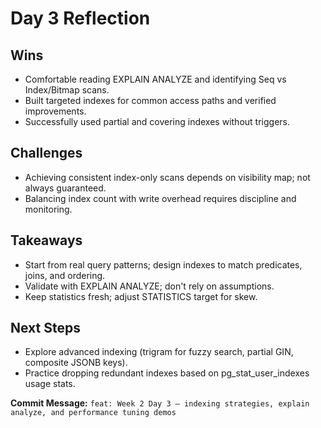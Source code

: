 # Day 3 Reflection

## Wins
- Comfortable reading EXPLAIN ANALYZE and identifying Seq vs Index/Bitmap scans.
- Built targeted indexes for common access paths and verified improvements.
- Successfully used partial and covering indexes without triggers.

## Challenges
- Achieving consistent index-only scans depends on visibility map; not always guaranteed.
- Balancing index count with write overhead requires discipline and monitoring.

## Takeaways
- Start from real query patterns; design indexes to match predicates, joins, and ordering.
- Validate with EXPLAIN ANALYZE; don't rely on assumptions.
- Keep statistics fresh; adjust STATISTICS target for skew.

## Next Steps
- Explore advanced indexing (trigram for fuzzy search, partial GIN, composite JSONB keys).
- Practice dropping redundant indexes based on pg_stat_user_indexes usage stats.

**Commit Message:**
`feat: Week 2 Day 3 — indexing strategies, explain analyze, and performance tuning demos`